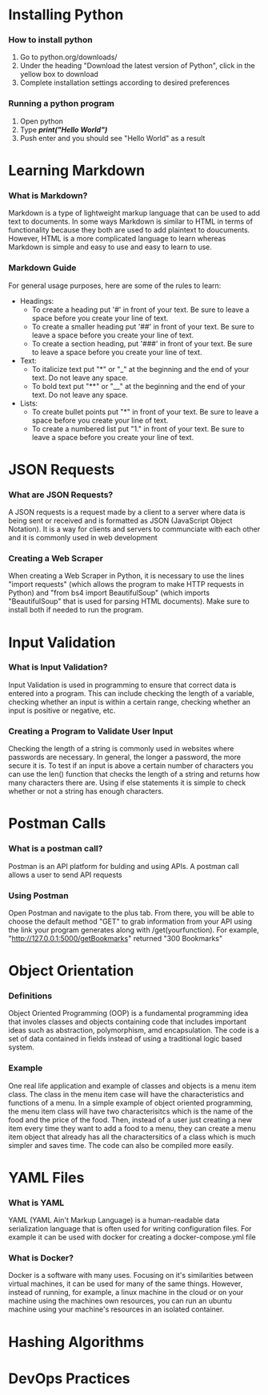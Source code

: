 # Installing Python
### How to install python
1. Go to python.org/downloads/
2. Under the heading "Download the latest version of Python", click in the yellow box to download
3. Complete installation settings according to desired preferences

### Running a python program
1. Open python
2. Type  ***print("Hello World")***
3. Push enter and you should see "Hello World" as a result

# Learning Markdown
### What is Markdown?
Markdown is a type of lightweight markup language that can be used to add text to documents. In some ways Markdown is similar to HTML in terms of functionality because they both are used to add plaintext to doucuments. However, HTML is a more complicated language to learn whereas Markdown is simple and easy to use and easy to learn to use. 

### Markdown Guide
For general usage purposes, here are some of the rules to learn:
* Headings:
  * To create a heading put '#' in front of your text. Be sure to leave a space before you create your line of text.
  * To create a smaller heading put '##' in front of your text. Be sure to leave a space before you create your line of text.
  * To create a section heading, put '###' in front of your text. Be sure to leave a space before you create your line of text.
* Text:
  * To italicize text put "*" or "_" at the beginning and the end of your text. Do not leave any space.
  * To bold text put "**" or "__" at the beginning and the end of your text. Do not leave any space.
* Lists:
  * To create bullet points put "*" in front of your text. Be sure to leave a space before you create your line of text.
  * To create a numbered list put "1." in front of your text. Be sure to leave a space before you create your line of text.
 
  
# JSON Requests
### What are JSON Requests?
A JSON requests is a request made by a client to a server where data is being sent or received and is formatted as JSON (JavaScript Object Notation). It is a way for clients and servers to communciate with each other and it is commonly used in web development

### Creating a Web Scraper
When creating a Web Scraper in Python, it is necessary to use the lines "import requests" (which allows the program to make HTTP requests in Python) and "from bs4 import BeautifulSoup" (which imports "BeautifulSoup" that is used for parsing HTML documents). Make sure to install both if needed to run the program.

# Input Validation
### What is Input Validation?
Input Validation is used in programming to ensure that correct data is entered into a program. This can include checking the length of a variable, checking whether an input is within a certain range, checking whether an input is positive or negative, etc.

### Creating a Program to Validate User Input
Checking the length of a string is commonly used in websites where passwords are necessary. In general, the longer a password, the more secure it is. To test if an input is above a certain number of characters you can use the len() function that checks the length of a string and returns how many characters there are. Using if else statements it is simple to check whether or not a string has enough characters.

# Postman Calls
### What is a postman call?
Postman is an API platform for bulding and using APIs. A postman call allows a user to send API requests 

### Using Postman
Open Postman and navigate to the plus tab. From there, you will be able to choose the default method "GET" to grab information from your API using the link your program generates along with /get(yourfunction). For example, "http://127.0.0.1:5000/getBookmarks" returned "300 Bookmarks"

# Object Orientation
### Definitions
Object Oriented Programming (OOP) is a fundamental programming idea that involes classes and objects containing code that includes important ideas such as abstraction, polymorphism, amd encapsulation. The code is a set of data contained in fields instead of using a traditional logic based system.

### Example
One real life application and example of classes and objects is a menu item class. The class in the menu item case will have the characteristics and functions of a menu. In a simple example of object oriented programming, the menu item class will have two characterisitcs which is the name of the food and the price of the food. Then, instead of a user just creating a new item every time they want to add a food to a menu, they can create a menu item object that already has all the charactersitics of a class which is much simpler and saves time. The code can also be compiled more easily.

# YAML Files
### What is YAML
YAML (YAML Ain't Markup Language) is a human-readable data serialization language that is often used for writing configuration files. For example it can be used with docker for creating a docker-compose.yml file

### What is Docker?
Docker is a software with many uses. Focusing on it's similarities between virtual machines, it can be used for many of the same things. However, instead of running, for example, a linux machine in the cloud or on your machine using the machines own resources, you can run an ubuntu machine using your machine's resources in an isolated container.

# Hashing Algorithms

# DevOps Practices
